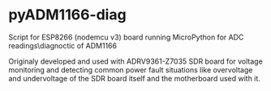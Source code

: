 # pyADM1166-diag
Script for ESP8266 (nodemcu v3) board running MicroPython for ADC readings\diagnoctic of ADM1166

Originaly developed and used with ADRV9361-Z7035 SDR board for voltage monitoring and detecting common power fault situations like overvoltage and undervoltage of the SDR board itself and the motherboard used with it. 
